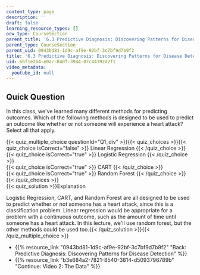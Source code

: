 ```yaml
---
content_type: page
description: ''
draft: false
learning_resource_types: []
ocw_type: CourseSection
parent_title: '6.3 Predictive Diagnosis: Discovering Patterns for Disease Detection '
parent_type: CourseSection
parent_uid: 0943bd81-1d9c-af9e-92bf-3c7bf9d7b9f2
title: '6.3 Predictive Diagnosis: Discovering Patterns for Disease Detection'
uid: 66f1e2b4-e0ac-840f-3944-07c44392d2f1
video_metadata:
  youtube_id: null
---
```

## Quick Question

In this class, we've learned many different methods for predicting outcomes. Which of the following methods is designed to be used to predict an outcome like whether or not someone will experience a heart attack? Select all that apply.

{{< quiz_multiple_choice questionId="Q1_div" >}}{{< quiz_choices >}}{{< quiz_choice isCorrect="false" >}} Linear Regression {{< /quiz_choice >}}  
{{< quiz_choice isCorrect="true" >}} Logistic Regression {{< /quiz_choice >}}  
{{< quiz_choice isCorrect="true" >}} CART {{< /quiz_choice >}}  
{{< quiz_choice isCorrect="true" >}} Random Forest {{< /quiz_choice >}}{{< /quiz_choices >}}  
{{< quiz_solution >}}Explanation

Logistic Regression, CART, and Random Forest are all designed to be used to predict whether or not someone has a heart attack, since this is a classification problem. Linear regression would be appropriate for a problem with a continuous outcome, such as the amount of time until someone has a heart attack. In this lecture, we'll use random forest, but the other methods could be used too.{{< /quiz_solution >}}{{< /quiz_multiple_choice >}}

- {{% resource_link "0943bd81-1d9c-af9e-92bf-3c7bf9d7b9f2" "Back: Predictive Diagnosis: Discovering Patterns for Disease Detection" %}}
- {{% resource_link "b3e684a2-7821-8540-3814-d5093796789b" "Continue: Video 2: The Data" %}}